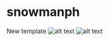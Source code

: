 # snowmanph
New template
![alt text](https://photograph316.files.wordpress.com/2018/01/1_1.jpg)
![alt text](https://cdn.pixabay.com/photo/2018/01/28/12/37/british-shorthair-3113513_1280.jpg)
